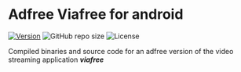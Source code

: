 # Adfree Viafree for android

[![Version](https://img.shields.io/github/v/release/ekvanox/viafree-android-no-ads)](https://img.shields.io/github/v/release/ekvanox/viafree-android-no-ads)
![GitHub repo size](https://img.shields.io/github/repo-size/ekvanox/viafree-android-no-ads)
![License](https://img.shields.io/github/license/ekvanox/wordfeud-bot)

Compiled binaries and source code for an adfree version of the video streaming application ***viafree***
